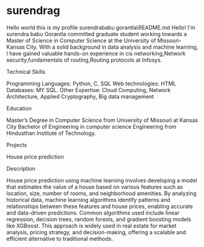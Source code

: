 # surendrag
Hello world this is my profile
surendrababu gorantla\README.md
Hello! I'm surendra babu Gorantla committed graduate student working towards a Master of Science in Computer Science at the University of Missouri-Kansas City. With a solid background in data analysis and machine learning, I have gained valuable hands-on experience in cis networking,Network security,fundamentals of routing,Routing protocols at Infosys.

Technical Skills

Programming Languages: Python, C, SQL Web technologies: HTML Databases: MY SQL.  Other Expertise: Cloud Computing, Network Architecture, Applied Cryptography, Big data management

Education

Master’s Degree in Computer Science from University of Missouri at Kansas City Bachelor of Engineering  in computer science Engineering from Hindusthan Institute of Technology.

Projects

House price prediction

Description

House price prediction using machine learning involves developing a model that estimates the value of a house based on various features such as location, size, number of rooms, and neighborhood amenities. By analyzing historical data, machine learning algorithms identify patterns and relationships between these features and house prices, enabling accurate and data-driven predictions. Common algorithms used include linear regression, decision trees, random forests, and gradient boosting models like XGBoost. This approach is widely used in real estate for market analysis, pricing strategy, and decision-making, offering a scalable and efficient alternative to traditional methods.
